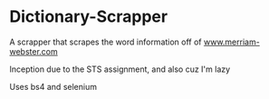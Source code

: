 # Dictionary-Scrapper

A scrapper that scrapes the word information off of www.merriam-webster.com

Inception due to the STS assignment, and also cuz I'm lazy

Uses bs4 and selenium
